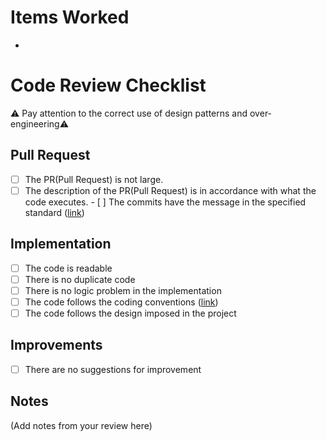 ﻿# Items Worked
-

# Code Review Checklist

⚠️ Pay attention to the correct use of design patterns and over-engineering⚠️

## Pull Request

- [ ] The PR(Pull Request) is not large.
- [ ] The description of the PR(Pull Request) is in accordance with what the code executes. - [ ] The commits have the message in the specified standard ([link]( https://www.conventionalcommits.org/en/v1.0.0/))

## Implementation

- [ ] The code is readable
- [ ] There is no duplicate code
- [ ] There is no logic problem in the implementation
- [ ] The code follows the coding conventions ([link]( https://learn.microsoft.com/pt-br/dotnet/csharp/fundamentals/coding-style/coding-conventions))
- [ ] The code follows the design imposed in the project

## Improvements
- [ ] There are no suggestions for improvement

## Notes
(Add notes from your review here)